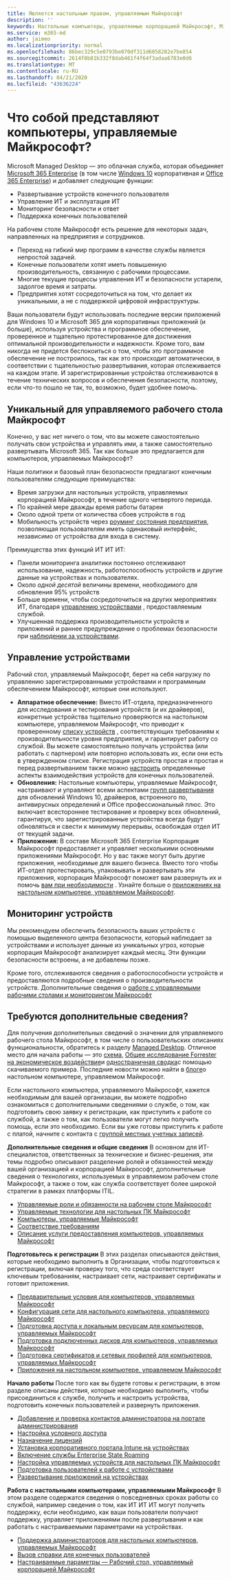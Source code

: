 ```yaml
---
title: Является настольным правом, управляемым Майкрософт
description: ''
keywords: Настольные компьютеры, управляемые корпорацией Майкрософт, Microsoft 365, служба, документация
ms.service: m365-md
author: jaimeo
ms.localizationpriority: normal
ms.openlocfilehash: 86bec329c5e0793be070df311d6058282e7be854
ms.sourcegitcommit: 2614f8b81b332f8dab461f4f64f3adaa6703e0d6
ms.translationtype: MT
ms.contentlocale: ru-RU
ms.lasthandoff: 04/21/2020
ms.locfileid: "43636224"
---
```

# <a name="what-is-microsoft-managed-desktop"></a>Что собой представляют компьютеры, управляемые Майкрософт?


Microsoft Managed Desktop — это облачная служба, которая объединяет [Microsoft 365 Enterprise](https://docs.microsoft.com/microsoft-365/enterprise/microsoft-365-overview) (в том числе [Windows 10](https://docs.microsoft.com/windows/windows-10/) корпоративная и [Office 365 Enterprise](https://www.microsoft.com/microsoft-365/business/compare-more-office-365-for-business-plans)) и добавляет следующие функции:

- Развертывание устройств конечного пользователя
- Управление ИТ и эксплуатация ИТ
- Мониторинг безопасности и ответ
- Поддержка конечных пользователей

На рабочем столе Майкрософт есть решение для некоторых задач, направленных на предприятия и сотрудников.
- Переход на гибкий мир программ в качестве службы является непростой задачей.
- Конечные пользователи хотят иметь повышенную производительность, связанную с рабочими процессами.
- Многие текущие процессы управления ИТ и безопасности устарели, задолгое время и затраты.
- Предприятия хотят сосредоточиться на том, что делает их уникальными, а не с поддержкой цифровой инфраструктуры.

Ваши пользователи будут использовать последние версии приложений для Windows 10 и Microsoft 365 для корпоративных приложений (и больше), используя устройства и программное обеспечение, проверенное и тщательно протестированное для достижения оптимальной производительности и надежности. Кроме того, вам никогда не придется беспокоиться о том, чтобы это программное обеспечение не построилось, так как это происходит автоматически, в соответствии с тщательностью развертывания, которая отслеживается на каждом этапе. И зарегистрированные устройства отслеживаются в течение технических вопросов и обеспечения безопасности, поэтому, если что-то пошло не так, то, возможно, будет удобнее помочь.


## <a name="unique-to-microsoft-managed-desktop"></a>Уникальный для управляемого рабочего стола Майкрософт

Конечно, у вас нет ничего о том, что вы можете самостоятельно получать свои устройства и управлять ими, а также самостоятельно развертывать Microsoft 365. Так как больше это предлагается для компьютеров, управляемых Майкрософт?

Наши политики и базовый план безопасности предлагают конечным пользователям следующие преимущества:

- Время загрузки для настольных устройств, управляемых корпорацией Майкрософт, в течение одного четвертого периода.
- По крайней мере дважды время работы батареи
- Около одной трети от количества сбоев устройств в год
- Мобильность устройств через [роуминг состояния предприятия](https://docs.microsoft.com/azure/active-directory/devices/enterprise-state-roaming-overview), позволяющая пользователям иметь одинаковый интерфейс, независимо от устройства для входа в систему.

Преимущества этих функций ИТ ИТ ИТ:

- Панели мониторинга аналитики постоянно отслеживают использование, надежность, работоспособность устройств и другие данные на устройствах и пользователях.
- Около *одной десятой* величины времени, необходимого для обновления 95% устройств
- Больше времени, чтобы сосредоточиться на других мероприятиях ИТ, благодаря [управлению устройствами](#device-management) , предоставляемым службой.
- Улучшенная поддержка производительности устройств и приложений и раннее предупреждение о проблемах безопасности при [наблюдении за устройствами](#device-monitoring).

## <a name="device-management"></a>Управление устройствами
Рабочий стол, управляемый Майкрософт, берет на себя нагрузку по управлению зарегистрированными устройствами и программным обеспечением Майкрософт, которые они используют.

- **Аппаратное обеспечение:** Вместо ИТ-отдела, предназначенного для исследования и тестирования устройств (и их драйверов), конкретные устройства тщательно проверяются на настольном компьютере, управляемом Майкрософт, что приводит к проверенному [списку устройств](../service-description/device-list.md) , соответствующих требованиям к производительности уровня предприятия, и гарантирует работу со службой. Вы можете самостоятельно получать устройства (или работать с партнером) или повторно использовать их, если они есть в утвержденном списке. Регистрация устройств простая и простая и перед развертыванием также можно [настроить](../working-with-managed-desktop/config-setting-overview.md) определенные аспекты взаимодействия устройств для конечных пользователей.
- **Обновления:** Настольные компьютеры, управляемые Майкрософт, настраивают и управляют всеми аспектами [групп развертывания](../service-description/updates.md) для обновлений Windows 10, драйверов, встроенного по, антивирусных определений и Office профессиональный плюс. Это включает всестороннее тестирование и проверку всех обновлений, гарантируя, что зарегистрированные устройства всегда будут обновляться и свести к минимуму перерывы, освобождая отдел ИТ от текущей задачи.
- **Приложения:** В составе Microsoft 365 Enterprise Корпорация Майкрософт предоставляет и управляет несколькими основными приложениями Майкрософт. Но у вас также могут быть другие приложения, необходимые для вашего бизнеса. Вместо того чтобы ИТ-отдел протестировать, упаковывать и развертывать эти приложения, корпорация Майкрософт поможет вам развернуть их и помочь [вам при необходимости](https://docs.microsoft.com/fasttrack/win-10-desktop-app-assure) . Узнайте больше о [приложениях на настольном компьютере, управляемом Майкрософт](../get-ready/apps.md).


## <a name="device-monitoring"></a>Мониторинг устройств

Мы рекомендуем обеспечить безопасность ваших устройств с помощью выделенного центра безопасности, который наблюдает за устройствами и использует данные из уникальных угроз, которые корпорация Майкрософт анализирует каждый месяц. Эти функции безопасности встроены, а не добавлены позже.

Кроме того, отслеживаются сведения о работоспособности устройств и предоставляются подробные сведения о производительности устройств. Дополнительные сведения о [работе с управляемыми рабочими столами и мониторингом Майкрософт](../service-description/operations-and-monitoring.md)


## <a name="need-more-details"></a>Требуются дополнительные сведения?
Для получения дополнительных сведений о значении для управляемого рабочего стола Майкрософт, в том числе о пользовательских описаниях функциональности, обратитесь к разделу [Managed Desktop](https://aka.ms/mmd). Отличное место для начала работы — это [схема](https://aka.ms/AA6jiam), [Общее исследование Forrester на экономическое воздействие](https://github.com/MicrosoftDocs/microsoft-365-docs/raw/public/microsoft-365/managed-desktop/intro/downloads/forrester-tei-study.pdf)и [одностраничная сводка](https://aka.ms/AA6ob3h)с помощью скачиваемого примера. Последние новости можно найти в [блоге](https://aka.ms/AA6l2dd)о настольном компьютере, управляемом Майкрософт.

Если настольного компьютера, управляемого Майкрософт, кажется необходимым для вашей организации, вы можете подробно ознакомиться с дополнительными сведениями о службе, о том, как подготовить свою заявку к регистрации, как приступить к работе со службой, а также о том, как пользователи могут легко получить помощь, если это необходимо. Если вы уже готовы приступить к работе с платой, начните с контакта с [группой местных учетных записей](https://pages.email.office.com/contactmmd/).

**Дополнительные сведения и общие сведения** В основном для ИТ-специалистов, ответственных за технические и бизнес-решения, эти темы подробно описывают разделение ролей и обязанностей между вашей организацией и корпорацией Майкрософт, дополнительные сведения о технологиях, используемых в управляемом рабочем столе Майкрософт, а также о том, как служба соответствует более широкой стратегии в рамках платформы ITIL.

- [Управляемые роли и обязанности на рабочем столе Майкрософт](roles-and-responsibilities.md)
- [Управляемые технологии для настольных ПК Майкрософт](technologies.md)
- [Компьютеры, управляемые Майкрософт](../MMD-and-ITSM.md)
- [Соответствие требованиям](compliance.md)
- [Описание услуги предоставления компьютеров, управляемых Майкрософт](https://docs.microsoft.com/microsoft-365/managed-desktop/service-description/)

**Подготовьтесь к регистрации** В этих разделах описываются действия, которые необходимо выполнить в Организации, чтобы подготовиться к регистрации, включая проверку того, что среда соответствует ключевым требованиям, настраивает сети, настраивает сертификаты и готовит приложения.

- [Предварительные условия для компьютеров, управляемых Майкрософт](../get-ready/prerequisites.md)
- [Конфигурация сети для настольного компьютера, управляемого Майкрософт](../get-ready/network.md)
- [Подготовка доступа к локальным ресурсам для компьютеров, управляемых Майкрософт](../get-ready/authentication.md)
- [Подготовка подключенных дисков для компьютеров, управляемых Майкрософт](../get-ready/mapped-drives.md)
- [Подготовка сертификатов и сетевых профилей для компьютеров, управляемых Майкрософт](../get-ready/certs-wifi-lan.md)
- [Приложения на настольном компьютере, управляемом Майкрософт](../get-ready/apps.md)

**Начало работы** После того как вы будете готовы к регистрации, в этом разделе описаны действия, которые необходимо выполнить, чтобы присоединиться к службе, получить и настроить устройства, подготовить конечных пользователей и развернуть приложения.

- [Добавление и проверка контактов администратора на портале администрирования](../get-started/add-admin-contacts.md)
- [Настройка условного доступа](../get-started/conditional-access.md)
- [Назначение лицензий](../get-started/assign-licenses.md)
- [Установка корпоративного портала Intune на устройствах](../get-started/company-portal.md)
- [Включение службы Enterprise State Roaming](../get-started/enterprise-state-roaming.md)
- [Настройка управляемых устройств для настольных ПК Майкрософт](../get-started/set-up-devices.md)
- [Подготовка пользователей к работе с устройствами](../get-started/get-started-devices.md)
- [Развертывание приложений на устройствах](../get-started/deploy-apps.md)

**Работа с настольными компьютерами, управляемыми Майкрософт** В этом разделе содержатся сведения о повседневных сроках работы со службой, например сведения о том, как ИТ ИТ ИТ могут получить поддержку, если необходимо, как ваши пользователи получают поддержку, управляет приложениями после развертывания и как работать с настраиваемыми параметрами на устройствах.

- [Поддержка администраторов для настольных компьютеров, управляемых Майкрософт](../working-with-managed-desktop/admin-support.md)
- [Вызов справки для конечных пользователей](../working-with-managed-desktop/end-user-support.md)
- [Настраиваемые параметры — Рабочий стол, управляемый корпорацией Майкрософт](../working-with-managed-desktop/config-setting-overview.md)





<!--When you enroll in Microsoft Managed Desktop, Microsoft provides you with devices that are configured to join your Azure Active Directory tenant. Windows 10, Office 365, and some apps and features associated with [Microsoft 365 Enterprise E5](https://www.microsoft.com/microsoft-365/compare-all-microsoft-365-plans) are installed (by Microsoft) on your devices. When your employees who are using these devices need help, they contact Microsoft Managed Desktop support (provided by Microsoft) through a custom chat app.--> 

<!--With Microsoft Managed Desktop, you get **software as a service** (Microsoft 365 E5), **Device as a service** (Microsoft Surface devices ready to use), and **IT support as a service** (Help desk and more).--> 
 
